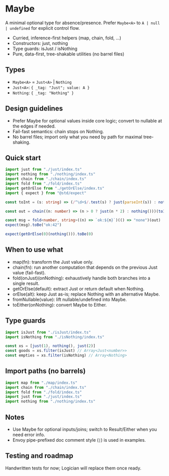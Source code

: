 # Maybe

A minimal optional type for absence/presence. Prefer `Maybe<A>` to `A | null | undefined` for explicit control flow.

- Curried, inference-first helpers (map, chain, fold, …)
- Constructors: just, nothing
- Type guards: isJust / isNothing
- Pure, data-first, tree-shakable utilities (no barrel files)

## Types

- `Maybe<A>` = `Just<A>` | `Nothing`
- `Just<A>`: `{ _tag: "Just"; value: A }`
- `Nothing`: `{ _tag: "Nothing" }`

## Design guidelines

- Prefer Maybe for optional values inside core logic; convert to nullable at the edges if needed.
- Fail-fast semantics: chain stops on Nothing.
- No barrel files; import only what you need by path for maximal tree-shaking.

## Quick start

```ts
import just from "./just/index.ts"
import nothing from "./nothing/index.ts"
import chain from "./chain/index.ts"
import fold from "./fold/index.ts"
import getOrElse from "./getOrElse/index.ts"
import { expect } from "@std/expect"

const toInt = (s: string) => (/^\d+$/.test(s) ? just(parseInt(s)) : nothing())

const out = chain((n: number) => (n > 0 ? just(n * 2) : nothing()))(toInt("21"))

const msg = fold<number, string>((n) => `ok:${n}`)(() => "none")(out)
expect(msg).toBe("ok:42")

expect(getOrElse(0)(nothing())).toBe(0)
```

## When to use what

- map(fn): transform the Just value only.
- chain(fn): run another computation that depends on the previous Just value (fail-fast).
- fold(onJust)(onNothing): exhaustively handle both branches into a single result.
- getOrElse(default): extract Just or return default when Nothing.
- orElse(alt): keep Just as-is; replace Nothing with an alternative Maybe.
- fromNullable(value): lift nullable/undefined into Maybe.
- toEither(onNothing): convert Maybe to Either.

## Type guards

```ts
import isJust from "./isJust/index.ts"
import isNothing from "./isNothing/index.ts"

const xs = [just(1), nothing(), just(2)]
const goods = xs.filter(isJust) // Array<Just<number>>
const empties = xs.filter(isNothing) // Array<Nothing>
```

## Import paths (no barrels)

```ts
import map from "./map/index.ts"
import chain from "./chain/index.ts"
import fold from "./fold/index.ts"
import just from "./just/index.ts"
import nothing from "./nothing/index.ts"
```

## Notes

- Use Maybe for optional inputs/joins; switch to Result/Either when you need error info.
- Envoy pipe-prefixed doc comment style (`|`) is used in examples.

## Testing and roadmap

Handwritten tests for now; Logician will replace them once ready.
